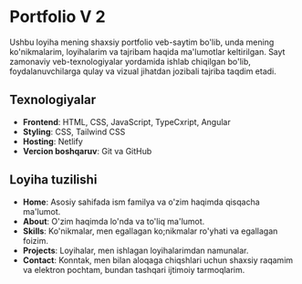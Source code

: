 # Portfolio V 2

Ushbu loyiha mening shaxsiy portfolio veb-saytim bo'lib, unda mening ko'nikmalarim, loyihalarim va tajribam haqida ma'lumotlar keltirilgan. Sayt zamonaviy veb-texnologiyalar yordamida ishlab chiqilgan bo'lib, foydalanuvchilarga qulay va vizual jihatdan jozibali tajriba taqdim etadi.

## Texnologiyalar

- **Frontend**: HTML, CSS, JavaScript, TypeCxript, Angular
- **Styling**: CSS, Tailwind CSS
- **Hosting**: Netlify
- **Vercion boshqaruv**: Git va GitHub

## Loyiha tuzilishi
- **Home**: Asosiy sahifada ism familya va o'zim haqimda qisqacha ma'lumot.
- **About**: O'zim haqimda lo'nda va to'liq ma'lumot.
- **Skills**: Ko'nikmalar, men egallagan ko;nikmalar ro'yhati va egallagan foizim.
- **Projects**: Loyihalar, men ishlagan loyihalarimdan namunalar.
- **Contact**: Konntak, men bilan aloqaga chiqshlari uchun shaxsiy raqamim va elektron pochtam, bundan tashqari ijtimoiy tarmoqlarim.
